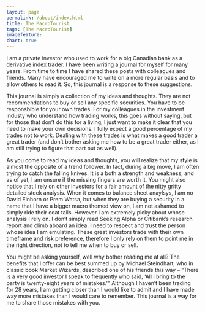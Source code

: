 ```yaml
---
layout: page
permalink: /about/index.html
title: The MacroTourist
tags: [The MacroTourist]
imagefeature: 
chart: true
---
```

I am a private investor who used to work for a big Canadian bank as a derivative index trader.  I have been writing a journal for myself for many years.  From time to time I have shared these posts with colleagues and friends.  Many have encouraged me to write on a more regular basis and to allow others to read it.  So, this journal is a response to these suggestions.

This journal is simply a collection of my ideas and thoughts.  They are not recommendations to buy or sell any specific securities.  You have to be responsbible for your own trades.  For my colleagues in the investment industy who understand how trading works, this goes without saying, but for those that don’t do this for a living, I just want to make it clear that you need to make your own decisions.  I fully expect a good percentage of my trades not to work.  Dealing with these trades is what makes a good trader a great trader (and don’t bother asking me how to be a great trader either, as I am still trying to figure that part out as well).

As you come to read my ideas and thoughts, you will realize that my style is almost the opposite of a trend follower.  In fact, during a big move, I am often trying to catch the falling knives.  It is a both a strength and weakness, and as of yet, I am unsure if the missing fingers are worth it.
You might also notice that I rely on other investors for a fair amount of the nitty gritty detailed stock analysis.  When it comes to balance sheet anaylsys, I am no David Einhorn or Prem Watsa, but when they are buying a security in a name that I have a bigger macro themed view on, I am not ashamed to simply ride their coat tails.  However I am extremely picky about whose analysis I rely on.  I don’t simply read Seeking Alpha or Citibank’s research report and climb aboard an idea.  I need to respect and trust the person whose idea I am emulating.  These great investors trade with their own timeframe and risk preference, therefore I only rely on them to point me in the right direction, not to tell me when to buy or sell.

You might be asking yourself, well why bother reading me at all?  The benefits that I offer can be best summed up by Michael Steindhart, who in classic book Market Wizards, described one of his friends this way – “There is a very good investor I speak to frequently who said, ‘All I bring to the party is twenty-eight years of mistakes.'”  Although I haven’t been trading for 28 years, I am getting closer than I would like to admit and I have made way more mistakes than I would care to remember.  This journal is a way for me to share those mistakes with you.

